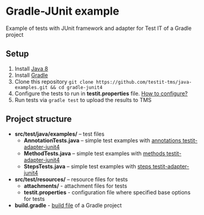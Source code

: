 # Gradle-JUnit example
Example of tests with JUnit framework and adapter for Test IT of a Gradle project

## Setup

1. Install [Java 8](https://www.oracle.com/java/technologies/javase/javase8-archive-downloads.html)
2. Install [Gradle](https://gradle.org/install/)
3. Clone this repository `git clone https://github.com/testit-tms/java-examples.git && cd gradle-junit4`
4. Configure the tests to run in **testit.properties** file. [How to configure?](https://github.com/testit-tms/adapters-java/tree/main/testit-adapter-junit4#configuration)
5. Run tests via `gradle test` to upload the results to TMS

## Project structure

* **src/test/java/examples/** – test files
    * **AnnotationTests.java** – simple test examples with [annotations testit-adapter-junit4](https://github.com/testit-tms/adapters-java/tree/main/testit-adapter-junit4#annotations)
    * **MethodTests.java** – simple test examples with [methods testit-adapter-junit4](https://github.com/testit-tms/adapters-java/tree/main/testit-adapter-junit4#annotations)
    * **StepsTests.java** – simple test examples with [steps testit-adapter-junit4](https://github.com/testit-tms/adapters-java/tree/main/testit-adapter-junit4#annotations)
* **src/test/resources/** – resource files for tests
    * **attachments/** - attachment files for tests
    * **testit.properties** - configuration file where specified base options for tests
* **build.gradle** - [build file](https://docs.gradle.org/current/userguide/tutorial_using_tasks.html) of a Gradle project
